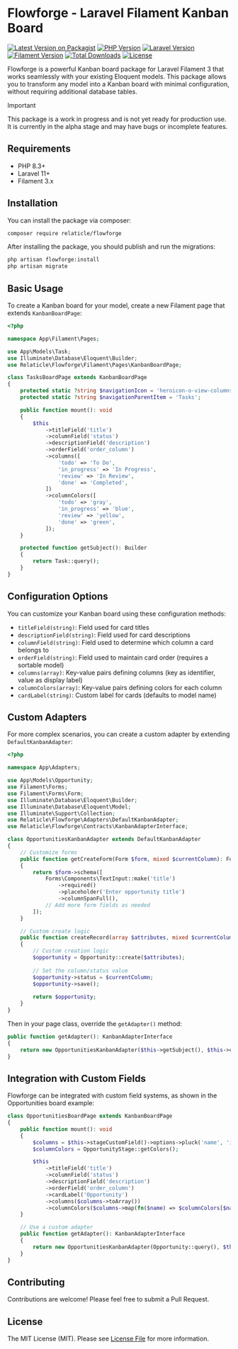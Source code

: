 # Flowforge - Laravel Filament Kanban Board

[![Latest Version on Packagist](https://img.shields.io/packagist/v/relaticle/flowforge.svg?style=flat-square)](https://packagist.org/packages/relaticle/flowforge)
[![PHP Version](https://img.shields.io/badge/php-%3E%3D8.3-blue?style=flat-square)](https://php.net)
[![Laravel Version](https://img.shields.io/badge/laravel-%3E%3D11.0-red?style=flat-square)](https://laravel.com)
[![Filament Version](https://img.shields.io/badge/filament-3.x-purple?style=flat-square)](https://filamentphp.com)
[![Total Downloads](https://img.shields.io/packagist/dt/relaticle/flowforge.svg?style=flat-square)](https://packagist.org/packages/relaticle/flowforge)
[![License](https://img.shields.io/badge/license-MIT-green?style=flat-square)](LICENSE.md)

Flowforge is a powerful Kanban board package for Laravel Filament 3 that works seamlessly with your existing Eloquent models. This package allows you to transform any model into a Kanban board with minimal configuration, without requiring additional database tables.

> [!IMPORTANT]
> This package is a work in progress and is not yet ready for production use. It is currently in the alpha stage and may have bugs or incomplete 
features.

## Requirements

- PHP 8.3+
- Laravel 11+
- Filament 3.x

## Installation

You can install the package via composer:

```bash
composer require relaticle/flowforge
```

After installing the package, you should publish and run the migrations:

```bash
php artisan flowforge:install
php artisan migrate
```

## Basic Usage

To create a Kanban board for your model, create a new Filament page that extends `KanbanBoardPage`:

```php
<?php

namespace App\Filament\Pages;

use App\Models\Task;
use Illuminate\Database\Eloquent\Builder;
use Relaticle\Flowforge\Filament\Pages\KanbanBoardPage;

class TasksBoardPage extends KanbanBoardPage
{
    protected static ?string $navigationIcon = 'heroicon-o-view-columns';
    protected static ?string $navigationParentItem = 'Tasks';

    public function mount(): void
    {
        $this
            ->titleField('title')
            ->columnField('status')
            ->descriptionField('description')
            ->orderField('order_column')
            ->columns([
                'todo' => 'To Do',
                'in_progress' => 'In Progress',
                'review' => 'In Review',
                'done' => 'Completed',
            ])
            ->columnColors([
                'todo' => 'gray',
                'in_progress' => 'blue',
                'review' => 'yellow',
                'done' => 'green',
            ]);
    }

    protected function getSubject(): Builder
    {
        return Task::query();
    }
}
```

## Configuration Options

You can customize your Kanban board using these configuration methods:

- `titleField(string)`: Field used for card titles
- `descriptionField(string)`: Field used for card descriptions
- `columnField(string)`: Field used to determine which column a card belongs to
- `orderField(string)`: Field used to maintain card order (requires a sortable model)
- `columns(array)`: Key-value pairs defining columns (key as identifier, value as display label)
- `columnColors(array)`: Key-value pairs defining colors for each column
- `cardLabel(string)`: Custom label for cards (defaults to model name)

## Custom Adapters

For more complex scenarios, you can create a custom adapter by extending `DefaultKanbanAdapter`:

```php
<?php

namespace App\Adapters;

use App\Models\Opportunity;
use Filament\Forms;
use Filament\Forms\Form;
use Illuminate\Database\Eloquent\Builder;
use Illuminate\Database\Eloquent\Model;
use Illuminate\Support\Collection;
use Relaticle\Flowforge\Adapters\DefaultKanbanAdapter;
use Relaticle\Flowforge\Contracts\KanbanAdapterInterface;

class OpportunitiesKanbanAdapter extends DefaultKanbanAdapter
{
    // Customize forms
    public function getCreateForm(Form $form, mixed $currentColumn): Form
    {
        return $form->schema([
            Forms\Components\TextInput::make('title')
                ->required()
                ->placeholder('Enter opportunity title')
                ->columnSpanFull(),
            // Add more form fields as needed
        ]);
    }

    // Custom create logic
    public function createRecord(array $attributes, mixed $currentColumn): ?Model
    {
        // Custom creation logic
        $opportunity = Opportunity::create($attributes);
        
        // Set the column/status value
        $opportunity->status = $currentColumn;
        $opportunity->save();
        
        return $opportunity;
    }
}
```

Then in your page class, override the `getAdapter()` method:

```php
public function getAdapter(): KanbanAdapterInterface
{
    return new OpportunitiesKanbanAdapter($this->getSubject(), $this->config);
}
```

## Integration with Custom Fields

Flowforge can be integrated with custom field systems, as shown in the Opportunities board example:

```php
class OpportunitiesBoardPage extends KanbanBoardPage
{
    public function mount(): void
    {
        $columns = $this->stageCustomField()->options->pluck('name', 'id');
        $columnColors = OpportunityStage::getColors();

        $this
            ->titleField('title')
            ->columnField('status')
            ->descriptionField('description')
            ->orderField('order_column')
            ->cardLabel('Opportunity')
            ->columns($columns->toArray())
            ->columnColors($columns->map(fn($name) => $columnColors[$name] ?? 'gray')->toArray());
    }

    // Use a custom adapter
    public function getAdapter(): KanbanAdapterInterface
    {
        return new OpportunitiesKanbanAdapter(Opportunity::query(), $this->config);
    }
}
```

## Contributing

Contributions are welcome! Please feel free to submit a Pull Request.

## License

The MIT License (MIT). Please see [License File](LICENSE.md) for more information.